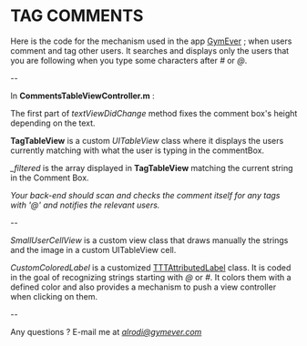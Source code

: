 <h1> TAG COMMENTS </h1>

Here is the code for the mechanism used in the app [GymEver](https://itunes.apple.com/ca/app/gymever/id827253499?mt=8) ; when users comment and tag other users. It searches and displays only the users that you are following when you type some characters after *#* or *@*. 

--

In **CommentsTableViewController.m** : 

The first part of *textViewDidChange* method fixes the comment box's height depending on the text.  

**TagTableView** is a custom *UITableView* class where it displays the users currently matching with what the user is typing in the commentBox.  

*_filtered* is the array displayed in **TagTableView** matching the current string in the Comment Box.


*Your back-end should scan and checks the comment itself for any tags with '@' and notifies the relevant users.*

--

*SmallUserCellView* is a custom view class that draws manually the strings and the image in a custom UITableView cell.

*CustomColoredLabel* is a customized [TTTAttributedLabel](https://github.com/TTTAttributedLabel/TTTAttributedLabel) class. It is coded in the goal of recognizing strings starting with *@* or *#*. It colors them with a defined color and also provides a mechanism to push a view controller when clicking on them.


--

Any questions ? E-mail me at *alrodi@gymever.com*
